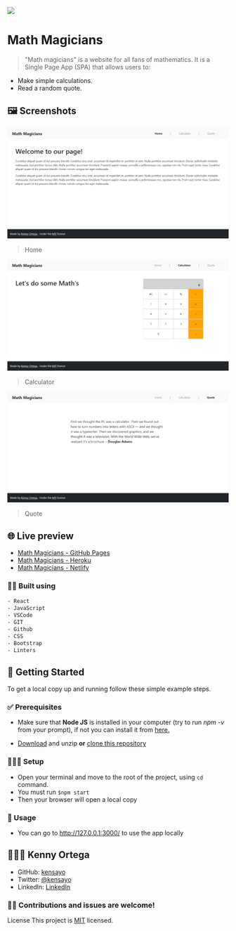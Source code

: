 ![](https://img.shields.io/badge/Microverse-blueviolet)

# Math Magicians

> "Math magicians" is a website for all fans of mathematics. It is a Single Page App (SPA) that allows users to:

- Make simple calculations.
- Read a random quote.

## 🖼️ Screenshots

![image](./screenshots/home.png)
> Home

![image](./screenshots/calculator.png)
> Calculator

![image](./screenshots/quote.png)
> Quote

## 🌐 Live preview

- [Math Magicians - GitHub Pages](https://kensayo.github.io/math-magicians/home)
- [Math Magicians - Heroku](https://math-magicians-kensayo.herokuapp.com/home)
- [Math Magicians - Netlify](https://math-magicians-kensayo.netlify.app/home)

### 👷🏻 Built using
    - React
    - JavaScript
    - VSCode
    - GIT
    - Github
    - CSS
    - Bootstrap
    - Linters


## 🚩 Getting Started

To get a local copy up and running follow these simple example steps.

### ✅ Prerequisites

* Make sure that **Node JS** is installed in your computer (try to run _npm -v_ from your prompt), if not you can install it from [here.](https://nodejs.org/en/download/)


* [Download](https://github.com/kensayo/math-magicians/archive/refs/heads/dev.zip) and unzip **or** [clone this repository](https://docs.github.com/es/github/creating-cloning-and-archiving-repositories/cloning-a-repository)


### 👨🏻‍🔧 Setup

- Open your terminal and move to the root of the project, using ```cd``` command.
- You must run ```$npm start```
- Then your browser will open a local copy

### 🔌 Usage

- You can go to http://127.0.0.1:3000/ to use the app locally


## 👨🏻‍💻 Kenny Ortega

- GitHub: [kensayo](https://github.com/kensayo)
- Twitter: [@kensayo](https://twitter.com/kensayo)
- LinkedIn: [LinkedIn](https://www.linkedin.com/in/kennyortega/)


### 🤝🏻 Contributions and issues are welcome!

License
This project is [MIT](./MIT.md) licensed.
